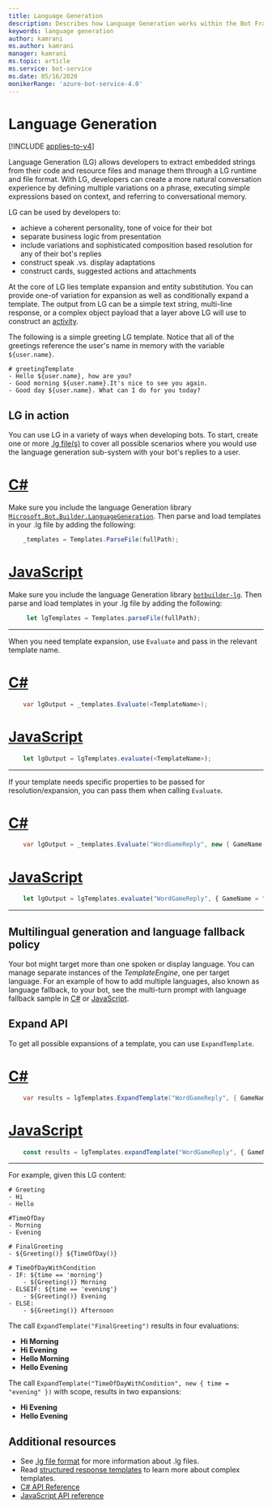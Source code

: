 ```yaml
---
title: Language Generation
description: Describes how Language Generation works within the Bot Framework SDK.
keywords: language generation
author: kamrani
ms.author: kamrani
manager: kamrani
ms.topic: article
ms.service: bot-service
ms.date: 05/16/2020
monikerRange: 'azure-bot-service-4.0'
---
```


# Language Generation

[!INCLUDE [applies-to-v4](../includes/applies-to-v4-current.md)]

<!-- See [what's new](#Change-Log) for what's new in **4.8.0 RC1** release.-->

Language Generation (LG) allows developers to extract embedded strings from their code and resource files and manage them through a LG runtime and file format. With LG, developers can create a more natural conversation experience by defining multiple variations on a phrase, executing simple expressions based on context, and referring to conversational memory.

LG can be used by developers to:

- achieve a coherent personality, tone of voice for their bot
- separate business logic from presentation
- include variations and sophisticated composition based resolution for any of their bot's replies
- construct speak .vs. display adaptations
- construct cards, suggested actions and attachments

At the core of LG lies template expansion and entity substitution. You can provide one-of variation for expansion as well as conditionally expand a template. The output from LG can be a simple text string, multi-line response, or a complex object payload that a layer above LG will use to construct an [activity][1].

The following is a simple greeting LG template. Notice that all of the greetings reference the user's name in memory with the variable `${user.name}`.

```lg
# greetingTemplate
- Hello ${user.name}, how are you?
- Good morning ${user.name}.It's nice to see you again.
- Good day ${user.name}. What can I do for you today?
```

## LG in action

You can use LG in a variety of ways when developing bots. To start, create one or more [.lg file(s)][3] to cover all possible scenarios where you would use the language generation sub-system with your bot's replies to a user.

# [C#](#tab/csharp)

Make sure you include the language Generation library [`Microsoft.Bot.Builder.LanguageGeneration`](https://www.nuget.org/packages/Microsoft.Bot.Builder.LanguageGeneration/). Then parse and load templates in your .lg file by adding the following:

```csharp
    _templates = Templates.ParseFile(fullPath);
```

# [JavaScript](#tab/javascript)

Make sure you include the language Generation library [`botbuilder-lg`][15]. Then parse and load templates in your .lg file by adding the following:

```javascript
     let lgTemplates = Templates.parseFile(fullPath);
```

---

When you need template expansion, use `Evaluate` and pass in the relevant template name.

# [C#](#tab/csharp)

```csharp
    var lgOutput = _templates.Evaluate(<TemplateName>);
```

# [JavaScript](#tab/javascript)

```javascript
    let lgOutput = lgTemplates.evaluate(<TemplateName>);
```

---

If your template needs specific properties to be passed for resolution/expansion, you can pass them when calling  `Evaluate`.

# [C#](#tab/csharp)

```csharp
    var lgOutput = _templates.Evaluate("WordGameReply", new { GameName = "MarcoPolo" } );
```

# [JavaScript](#tab/javascript)

```javascript
    let lgOutput = lgTemplates.evaluate("WordGameReply", { GameName = "MarcoPolo" } );
```

---

## Multilingual generation and language fallback policy

Your bot might target more than one spoken or display language. You can manage separate instances of the *TemplateEngine*, one per target language. For an example of how to add multiple languages, also known as language fallback, to your bot, see the multi-turn prompt with language fallback sample in [C#](https://github.com/microsoft/BotBuilder-Samples/tree/master/samples/csharp_dotnetcore/language-generation/05.a.multi-turn-prompt-with-language-fallback) or [JavaScript](https://github.com/microsoft/BotBuilder-Samples/tree/master/samples/javascript_nodejs/language-generation/05.a.multi-turn-prompt-with-language-fallback).

<!--
## Grammar check and correction
The current library does not include any capabilities for grammar check or correction-->

## Expand API

To get all possible expansions of a template, you can use `ExpandTemplate`.

# [C#](#tab/csharp)

```csharp
    var results = lgTemplates.ExpandTemplate("WordGameReply", { GameName = "MarcoPolo" } )
```

# [JavaScript](#tab/javascript)

```javascript
    const results = lgTemplates.expandTemplate("WordGameReply", { GameName = "MarcoPolo" } )
```

---

For example, given this LG content:

```lg
# Greeting
- Hi
- Hello

#TimeOfDay
- Morning
- Evening

# FinalGreeting
- ${Greeting()} ${TimeOfDay()}

# TimeOfDayWithCondition
- IF: ${time == 'morning'}
    - ${Greeting()} Morning
- ELSEIF: ${time == 'evening'}
    - ${Greeting()} Evening
- ELSE:
    - ${Greeting()} Afternoon
```

The call `ExpandTemplate("FinalGreeting")` results in four evaluations:

- **Hi Morning**
- **Hi Evening**
- **Hello Morning**
- **Hello Evening**

The call `ExpandTemplate("TimeOfDayWithCondition", new { time = "evening" })` with scope, results in two expansions:

- **Hi Evening**
- **Hello Evening**

## Additional resources

- See [.lg file format][3] for more information about .lg files.
- Read [structured response templates](../language-generation/language-generation-structured-response-template.md) to learn more about complex templates.
- [C# API Reference](/dotnet/api/microsoft.bot.builder.languagegeneration)
- [JavaScript API reference](/javascript/api/botbuilder-lg)

<!---
## Change Log
### 4.8 PREVIEW
- \[**BREAKING CHANGES**\]:
    - `ActivityFactory`
        - has been moved to `Microsoft.Bot.Builder`
        - `CreateActivity` renamed to `FromObject`
    - `TemplateEngine`
        - has been renamed to `Templates`
        - `TemplateEngine.EvaluateTemplate` renamed to `Templates.Evaluate`
        - `TemplateEngine.Evaluate` renamed to `Templates.EvaluateText`
        - `TemplateEngine().AddFile` has been replaced by `Templates.ParseFile`
        - `AddFiles` has been deprecated. You no longer can load multiple .lg files. Instead, you should use [import][50] support in your .lg files.
    - Bounding character for expressions has been changed from **@**{expression} to **$**{expression}

    |  Old  | New |
    |-------|-----|
    |  # myTemplate <br/> - I have @{user.name} as your name |  # myTemplate <br/> - I have ${user.name} as your name |
    | # myTemplate <br/> - @{ackPhrase()} <br/><br/> # ackPhrase <br/> - hi <br/>- hello | # myTemplate <br/> - ${ackPhrase()} <br/><br/> # ackPhrase <br/> - hi <br/>- hello |
    | # myTemplate <br/> - IF : @{user.name == null} <br/>&nbsp;&nbsp;&nbsp;&nbsp;- hello<br/>- ELSE : <br/>&nbsp;&nbsp;&nbsp;&nbsp;- null | # myTemplate <br/> - IF : ${user.name == null} <br/>&nbsp;&nbsp;&nbsp;&nbsp;- hello<br/>- ELSE : <br/>&nbsp;&nbsp;&nbsp;&nbsp;- null |
- New sample [C#][100], [JS][101] that demonstrates how to extend the set of prebuilt expression functions and using custom functions in LG.
- You can now use back-quote for string interpolation. e.g. \`=json({'user': ${user.name}})`
### 4.7 PREVIEW
- \[**BREAKING CHANGES**\]:
    - Old way to refer to a template via `[TemplateName]` notation is deprecated in favor of `${TemplateName()}` notation. There are no changes to how structured response templates are defined.
    - All expressions must now be enclosed within `${<expression>}`. The old notation `{<expression>}` is no longer supported.
    - `ActivityBuilder` has been deprecated and removed in favor of `ActivityFactory`. Note that by stable release, functionality offered by `ActivityFactory` is likely to move into `MessageFactory`.

    |  Old  | New |
    |-------|-----|
    | # myTemplate <br/> - I have {user.name} as your name |  # myTemplate <br/> - I have @{user.name} as your name |
    | # myTemplate <br/> - [ackPhrase] <br/><br/> # ackPhrase <br/> - hi <br/>- hello | # myTemplate <br/> - @{ackPhrase()} <br/><br/> # ackPhrase <br/> - hi <br/>- hello |

- \[**NEW**\]:
    - Language generation preview is now available for JavaScript as well. Checkout [packages][15]. See [samples][26]
    - New `ActivityFactory` class that helps transform structured response template output from LG into a Bot framework activity.
    - Bug fixes and stability improvements.

### 4.6 PREVIEW 2
- \[**BREAKING CHANGES**\]:
    - Old `display || speak` notation is deprecated in favor of structured template support. See below for more details on structured template.
    - Old `Chatdown` style cards are deprecated in favor of structured template support. See below for more details on structured template.
- \[**NEW**\]:
    - Structured Template support in .lg file format. See [response template](../language-generation/language-generation-structured-response-template.md) to learn more about Structured Template definition.
    - ActivityGenerator.GenerateFromLG static method to transform output from LG sub-system into a full blown [Bot Framework Activity][1]

### 4.6 PREVIEW
- \[**NEW**\] [VS code extension][22] for LG (syntax highlighting, auto-suggest (including expressions, pre-built functions, template names etc), validation)
- LG file format:
    - Support for [Switch..Case..Default][20]
    - Support for [import reference][21] to another .lg file.
- [API changes][2]:
    - Dropped FromFile and FromText methods in favor of AddFile and AddFiles.
    - Added ability to provide a delegate to externally resolve import references found in content.
- \[**NEW**\] Translate functionality in [MSLG CLI][23]

### 4.5 PREVIEW
- Initial preview release
-->
[1]:https://github.com/Microsoft/BotBuilder/blob/master/specs/botframework-activity/botframework-activity.md
[3]:../file-format/bot-builder-lg-file-format.md
[6]:https://github.com/microsoft/botframework-cli/tree/master/packages/chatdown
[7]:https://github.com/microsoft/botframework-cli/blob/master/packages/chatdown/docs/chatdown-format.md
[8]:https://github.com/microsoft/botframework-cli/blob/master/packages/chatdown/docs/examples/CardExamples.chat
[9]:https://github.com/microsoft/botframework-cli/blob/master/packages/chatdown/docs/chatdown-format.md#message-commands
[10]:https://github.com/microsoft/botframework-cli/blob/master/packages/chatdown/docs/chatdown-format.md#message-cards
[11]:https://github.com/microsoft/botframework-cli/blob/master/packages/chatdown/docs/chatdown-format.md#message-attachments
[12]:https://botbuilder.myget.org/F/botbuilder-v4-dotnet-daily/api/v3/index.json
[13]:https://botbuilder.myget.org/gallery/botbuilder-v4-js-daily
[14]:https://www.nuget.org/packages/Microsoft.Bot.Builder.LanguageGeneration/4.7.0-preview
[15]:https://www.npmjs.com/package/botbuilder-lg
[20]:../file-format/bot-builder-lg-file-format.md#switch-case
[21]:../file-format/bot-builder-lg-file-format.md#importing-external-references
[22]:https://github.com/microsoft/botbuilder-tools/tree/lg-vscode-extension/packages/LGvscodeExt
[23]:https://github.com/microsoft/botbuilder-tools/tree/V.Future/packages/MSLG
[26]:https://github.com/microsoft/BotBuilder-Samples/tree/master/experimental/language-generation/javascript_nodejs
[50]:../file-format/bot-builder-lg-file-format.md#importing-external-references
[100]:https://github.com/microsoft/BotBuilder-Samples/blob/master/experimental/language-generation/csharp_dotnetcore/20.extending-with-custom-functions/README.md
[101]:https://github.com/microsoft/BotBuilder-Samples/blob/master/experimental/language-generation/javascript_nodejs/20.custom-functions/README.md
